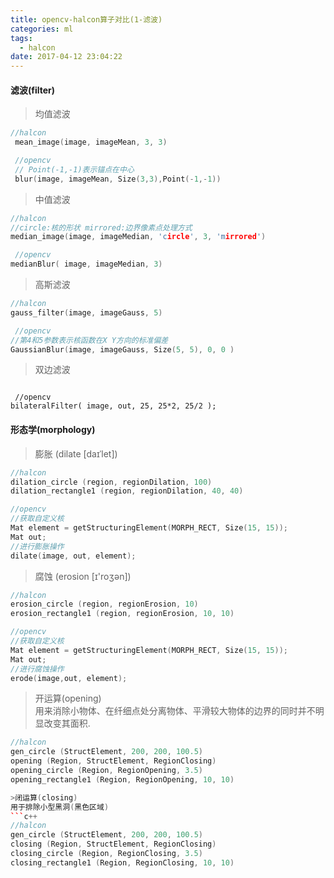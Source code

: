 ```yaml
---
title: opencv-halcon算子对比(1-滤波)
categories: ml
tags:
  - halcon
date: 2017-04-12 23:04:22
---
```


#### 滤波(filter)
>均值滤波
```c++
//halcon
 mean_image(image, imageMean, 3, 3) 

 //opencv
 // Point(-1,-1)表示锚点在中心
 blur(image, imageMean, Size(3,3),Point(-1,-1))
```
>中值滤波
```c++
//halcon
//circle:核的形状 mirrored:边界像素点处理方式
median_image(image, imageMedian, 'circle', 3, 'mirrored')

 //opencv
medianBlur( image, imageMedian, 3)
```
<!--more-->
>高斯滤波
```c++
//halcon
gauss_filter(image, imageGauss, 5) 

 //opencv
//第4和5参数表示核函数在X Y方向的标准偏差
GaussianBlur(image, imageGauss, Size(5, 5), 0, 0 )

```
>双边滤波
```

 //opencv
bilateralFilter( image, out, 25, 25*2, 25/2 );
```
#### 形态学(morphology)

>膨胀
(dilate [daɪˈlet])   
```c++
//halcon
dilation_circle (region, regionDilation, 100)
dilation_rectangle1 (region, regionDilation, 40, 40)

//opencv
//获取自定义核 
Mat element = getStructuringElement(MORPH_RECT, Size(15, 15));  
Mat out;
//进行膨胀操作
dilate(image, out, element);  
```

>腐蚀
(erosion [ɪ'roʒən])  
```c++
//halcon
erosion_circle (region, regionErosion, 10)
erosion_rectangle1 (region, regionErosion, 10, 10)

//opencv
//获取自定义核  
Mat element = getStructuringElement(MORPH_RECT, Size(15, 15));  
Mat out;  
//进行腐蚀操作  
erode(image,out, element);  
```

>开运算(opening)     
用来消除小物体、在纤细点处分离物体、平滑较大物体的边界的同时并不明显改变其面积.
```c++
//halcon
gen_circle (StructElement, 200, 200, 100.5)
opening (Region, StructElement, RegionClosing)
opening_circle (Region, RegionOpening, 3.5)
opening_rectangle1 (Region, RegionOpening, 10, 10)

>闭运算(closing)   
用于排除小型黑洞(黑色区域)
```c++
//halcon
gen_circle (StructElement, 200, 200, 100.5)
closing (Region, StructElement, RegionClosing)
closing_circle (Region, RegionClosing, 3.5)
closing_rectangle1 (Region, RegionClosing, 10, 10)
```